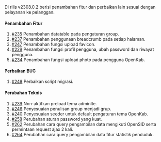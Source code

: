 Di rilis v2308.0.2 berisi penambahan fitur dan perbaikan lain sesuai dengan pelayanan ke pelanggan.

#### Penambahan Fitur

1. [#235](https://github.com/OpenSID/OpenKab/issues/235) Penambahan datatable pada pengaturan group.
2. [#237](https://github.com/OpenSID/OpenKab/issues/237) Penambahan penggunaan breadcrumb pada setiap halaman.
3. [#247](https://github.com/OpenSID/OpenKab/issues/247) Penambahan fungsi upload favicon.
4. [#229](https://github.com/OpenSID/OpenKab/issues/229) Penambahan fungsi profil pengguna, ubah password dan riwayat pengguna.
5. [#234](https://github.com/OpenSID/OpenKab/issues/234) Penambahan fungsi upload photo pada pengguna OpenKab.

#### Perbaikan BUG
1. [#248](https://github.com/OpenSID/OpenKab/issues/248) Perbaikan script migrasi.

#### Perubahan Teknis

1. [#239](https://github.com/OpenSID/OpenKab/issues/239) Non-aktifkan preload tema adminlte.
2. [#246](https://github.com/OpenSID/OpenKab/issues/246) Penyesuaian penulisan group menjadi grup.
3. [#240](https://github.com/OpenSID/OpenKab/issues/240) Penyesuaian seeder untuk default pengaturan tema OpenKab.
4. [#258](https://github.com/OpenSID/OpenKab/issues/258) Perubahan aturan password yang kuat.
5. [#262](https://github.com/OpenSID/OpenKab/issues/262) Perubahan cara query pengambilan data mengikuti OpenSID serta permintaan request ajax 2 kali.
6. [#264](https://github.com/OpenSID/OpenKab/issues/264) Perubahan cara query pengambilan data fitur statistik penduduk.